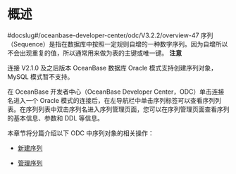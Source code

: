 概述 
=======================
#docslug#/oceanbase-developer-center/odc/V3.2.2/overview-47
序列（Sequence）是指在数据库中按照一定规则自增的一种数字序列。因为自增所以不会出现重复的值，所以通常用来做为表的主键或唯一键。
**注意**



连接 V2.1.0 及之后版本 OceanBase 数据库 Oracle 模式支持创建序列对象，MySQL 模式暂不支持。

在 OceanBase 开发者中心（OceanBase Developer Center，ODC）单击连接名进入一个 Oracle 模式的连接后，在左导航栏中单击序列标签可以查看序列列表。在序列列表中双击序列名进入序列管理页面，您可以在序列管理页面查看序列的基本信息、参数和 DDL 等信息。

本章节将分篇介绍以下 ODC 中序列对象的相关操作：

* [新建序列](../5.client-odc-sequence-objects/2.client-odc-create-a-sequence.md)

  

* [管理序列](../5.client-odc-sequence-objects/3.client-odc-manage-sequence.md)

  



